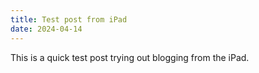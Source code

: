 ```yaml
---
title: Test post from iPad
date: 2024-04-14
---
```


This is a quick test post trying out blogging from the iPad.
